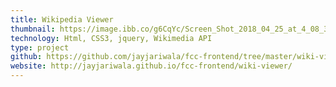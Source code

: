 ```yaml
---
title: Wikipedia Viewer
thumbnail: https://image.ibb.co/g6CqYc/Screen_Shot_2018_04_25_at_4_08_37_PM.png
technology: Html, CSS3, jquery, Wikimedia API
type: project
github: https://github.com/jayjariwala/fcc-frontend/tree/master/wiki-viewer
website: http://jayjariwala.github.io/fcc-frontend/wiki-viewer/
---
```

